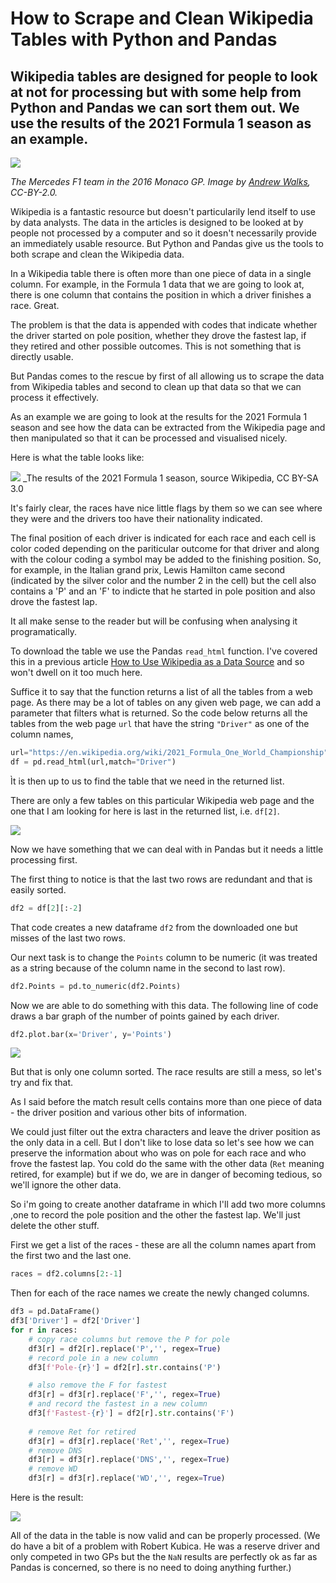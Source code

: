 # How to Scrape and Clean Wikipedia Tables with Python and Pandas

## Wikipedia tables are designed for people to look at not for processing but with some help from Python and Pandas we can sort them out. We use the results of the 2021 Formula 1 season as an example.

![](https://github.com/alanjones2/Alan-Jones-article-code/raw/master/Wikitable/images/Rosberg_Hamilton_-_2016_Monaco_GP_2.jpg)

_The Mercedes F1 team in the 2016 Monaco GP. Image by [Andrew Walks](https://flickr.com/photos/97811441@N07/26772038553), CC-BY-2.0._

Wikipedia is a fantastic resource but doesn't particularily lend itself to use by data analysts. The data in the articles is designed to be looked at by people not processed by a computer and so it doesn't necessarily provide an immediately usable resource. But Python and Pandas give us the tools to both scrape and clean the Wikipedia data.

In a Wikipedia table there is often more than one piece of data in a single column. For example, in the Formula 1 data that we are going to look at, there is one column that contains the position in which a driver finishes a race. Great.

The problem is that the data is appended with codes that indicate whether the driver started on pole position, whether they drove the fastest lap, if they retired and other possible outcomes. This is not something that is directly usable.

But Pandas comes to the rescue by first of all allowing us to scrape the data from Wikipedia tables and second to clean up that data so that we can process it effectively.

As an example we are going to look at the results for the 2021 Formula 1 season and see how the data can be extracted from the Wikipedia page and then manipulated so that it can be processed and visualised nicely.

Here is what the table looks like:

![](https://github.com/alanjones2/Alan-Jones-article-code/raw/master/Wikitable/images/driverstablescreenshot.png)
_The results of the 2021 Formula 1 season, source Wikipedia, CC BY-SA 3.0

It's fairly clear, the races have nice little flags by them so we can see where they were and the drivers too have their nationality indicated.

The final position of each driver is indicated for each race and each cell is color coded depending on the pariticular outcome for that driver and along with the colour coding a symbol may be added to the finishing position. So, for example, in the Italian grand prix, Lewis Hamilton came second (indicated by the silver color and the number 2 in the cell) but the cell also contains a 'P' and an 'F' to indicte that he started in pole position and also drove the fastest lap.

It all make sense to the reader but will be confusing when analysing it programatically.

To download the table we use the Pandas ``read_html`` function. I've covered this in a previous article [How to Use Wikipedia as a Data Source](https://towardsdatascience.com/how-to-use-wikipedia-as-a-data-source-3dfea29e6539) and so won't dwell on it too much here.

Suffice it to say that the function returns a list of all the tables from a web page. As there may be a lot of tables on any given web page, we can add a parameter that filters what is returned. So the code below returns all the tables from the web page ``url`` that have the string ``"Driver"`` as one of the column names,

````Python
url="https://en.wikipedia.org/wiki/2021_Formula_One_World_Championship"
df = pd.read_html(url,match="Driver")
````

Ìt is then up to us to find the table that we need in the returned list.

There are only a few tables on this particular Wikipedia web page and the one that I am looking for here is last in the returned list, i.e. ``df[2]``.

![](https://github.com/alanjones2/Alan-Jones-article-code/raw/master/Wikitable/images/driverstablepandas.png)

Now we have something that we can deal with in Pandas but it needs a little processing first.

The first thing to notice is that the last two rows are redundant and that is easily sorted.

````Python
df2 = df[2][:-2]
````
That code creates a new dataframe ``df2`` from the downloaded one but misses of the last two rows.

Our next task is to change the ``Points`` column to be numeric (it was treated as a string because of the column name in the second to last row).

````Python
df2.Points = pd.to_numeric(df2.Points)
````

Now we are able to do something with this data. The following line of code draws a bar graph of the number of points gained by each driver.

````Python
df2.plot.bar(x='Driver', y='Points')
````

![](https://github.com/alanjones2/Alan-Jones-article-code/raw/master/Wikitable/images/pointschart.png)

But that is only one column sorted. The race results are still a mess, so let's try and fix that.

As I said before the match result cells contains more than one piece of data - the driver position and various other bits of information.

We could just filter out the extra characters and leave the driver position as the only data in a cell. But I don't like to lose data so let's see how we can preserve the information about who was on pole for each race and who frove the fastest lap. You cold do the same with the other data (``Ret`` meaning retired, for example) but if we do, we are in danger of becoming tedious, so we'll ignore the other data.

So i'm going to create another dataframe in which I'll add two more columns ,one to record the pole position and the other the fastest lap. We'll just delete the other stuff.

First we get a list of the races - these are all the column names apart from the first two and the last one.

````Python
races = df2.columns[2:-1]
````

Then for each of the race names we create the newly changed columns.

````Python
df3 = pd.DataFrame()
df3['Driver'] = df2['Driver']
for r in races:
    # copy race columns but remove the P for pole
    df3[r] = df2[r].replace('P','', regex=True) 
    # record pole in a new column    
    df3[f'Pole-{r}'] = df2[r].str.contains('P')  

    # also remove the F for fastest  
    df3[r] = df3[r].replace('F','', regex=True)     
    # and record the fastest in a new column
    df3[f'Fastest-{r}'] = df2[r].str.contains('F')  
    
    # remove Ret for retired
    df3[r] = df3[r].replace('Ret','', regex=True) 
    # remove DNS  
    df3[r] = df3[r].replace('DNS','', regex=True)   
    # remove WD
    df3[r] = df3[r].replace('WD','', regex=True)    
````

Here is the result:

![](https://github.com/alanjones2/Alan-Jones-article-code/raw/master/Wikitable/images/df3.png)

All of the data in the table is now valid and can be properly processed. (We do have a bit of a problem with Robert Kubica. He was a reserve driver and only competed in two GPs but the the ``NaN`` results are perfectly ok as far as Pandas is concerned, so there is no need to doing anything further.)


